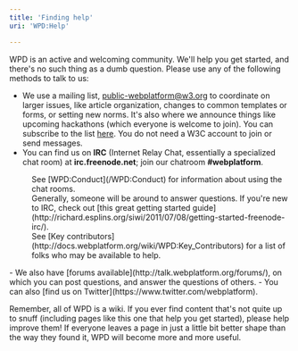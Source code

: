 ```yaml
---
title: 'Finding help'
uri: 'WPD:Help'

---
```

WPD is an active and welcoming community. We'll help you get started, and there's no such thing as a dumb question. Please use any of the following methods to talk to us:

-   We use a mailing list, <public-webplatform@w3.org> to coordinate on larger issues, like article organization, changes to common templates or forms, or setting new norms. It's also where we announce things like upcoming hackathons (which everyone is welcome to join). You can subscribe to the list [here](http://lists.w3.org/Archives/Public/public-webplatform/). You do not need a W3C account to join or send messages.
-   You can find us on **IRC** (Internet Relay Chat, essentially a specialized chat room) at **irc.freenode.net**; join our chatroom **\#webplatform**.

<dl>
<dd>
See [WPD:Conduct](/WPD:Conduct) for information about using the chat rooms.

</dd>
<dd>
Generally, someone will be around to answer questions. If you're new to IRC, check out [this great getting started guide](http://richard.esplins.org/siwi/2011/07/08/getting-started-freenode-irc/).

</dd>
<dd>
See [Key contributors](http://docs.webplatform.org/wiki/WPD:Key_Contributors) for a list of folks who may be available to help.

</dd>
</dl>
-   We also have [forums available](http://talk.webplatform.org/forums/), on which you can post questions, and answer the questions of others.
-   You can also [find us on Twitter](https://www.twitter.com/webplatform).

 Remember, all of WPD is a wiki. If you ever find content that's not quite up to snuff (including pages like this one that help you get started), please help improve them! If everyone leaves a page in just a little bit better shape than the way they found it, WPD will become more and more useful.
